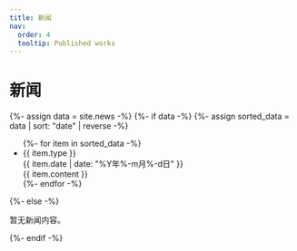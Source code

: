 ```yaml
---
title: 新闻
nav:
  order: 4
  tooltip: Published works
---
```


# <i class="fas fa-newspaper"></i>新闻

<div class="news-list text-left">

{%- assign data = site.news -%}
{%- if data -%}
  {%- assign sorted_data = data | sort: "date" | reverse -%}
  <ul>
    {%- for item in sorted_data -%}
      <li>
        <div class="grid grid-cols-12 gap-4 mb-4">
          <!-- 新闻类型 -->
          <div class="col-span-12 md:col-span-1 text-sky-500 font-bold">
            {{ item.type }}
          </div>
          <!-- 新闻日期 -->
          <div class="col-span-12 md:col-span-11 text-gray-700 font-thin">
            {{ item.date | date: "%Y年%-m月%-d日" }}
          </div>
          <!-- 新闻内容 -->
          <div class="col-span-12 md:col-span-11 md:col-start-2 text-black">
            {{ item.content }}
          </div>
        </div>
      </li>
    {%- endfor -%}
  </ul>
{%- else -%}
  <p>暂无新闻内容。</p>
{%- endif -%}

</div>